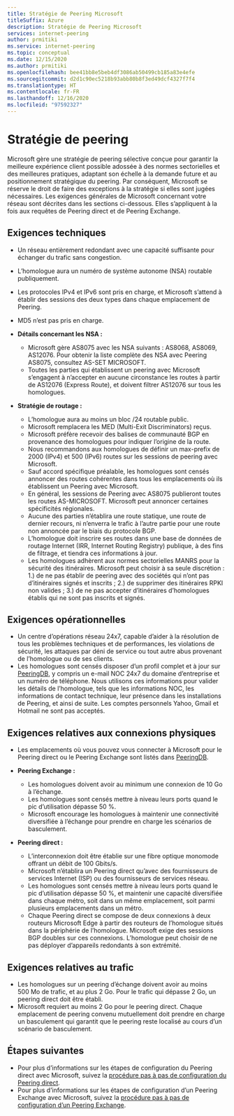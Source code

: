 ```yaml
---
title: Stratégie de Peering Microsoft
titleSuffix: Azure
description: Stratégie de Peering Microsoft
services: internet-peering
author: prmitiki
ms.service: internet-peering
ms.topic: conceptual
ms.date: 12/15/2020
ms.author: prmitiki
ms.openlocfilehash: bee41bb8e5beb4df3086ab50499cb185a83e4efe
ms.sourcegitcommit: d2d1c90ec5218b93abb80b8f3ed49dcf4327f7f4
ms.translationtype: HT
ms.contentlocale: fr-FR
ms.lasthandoff: 12/16/2020
ms.locfileid: "97592327"
---
```

# <a name="peering-policy"></a>Stratégie de peering
Microsoft gère une stratégie de peering sélective conçue pour garantir la meilleure expérience client possible adossée à des normes sectorielles et des meilleures pratiques, adaptant son échelle à la demande future et au positionnement stratégique du peering. Par conséquent, Microsoft se réserve le droit de faire des exceptions à la stratégie si elles sont jugées nécessaires. Les exigences générales de Microsoft concernant votre réseau sont décrites dans les sections ci-dessous. Elles s’appliquent à la fois aux requêtes de Peering direct et de Peering Exchange. 

## <a name="technical-requirements"></a>Exigences techniques

* Un réseau entièrement redondant avec une capacité suffisante pour échanger du trafic sans congestion.
* L’homologue aura un numéro de système autonome (NSA) routable publiquement.
* Les protocoles IPv4 et IPv6 sont pris en charge, et Microsoft s’attend à établir des sessions des deux types dans chaque emplacement de Peering.
* MD5 n’est pas pris en charge.
* **Détails concernant les NSA :**

    * Microsoft gère AS8075 avec les NSA suivants : AS8068, AS8069, AS12076. Pour obtenir la liste complète des NSA avec Peering AS8075, consultez AS-SET MICROSOFT.
    * Toutes les parties qui établissent un peering avec Microsoft s’engagent à n’accepter en aucune circonstance les routes à partir de AS12076 (Express Route), et doivent filtrer AS12076 sur tous les homologues.

* **Stratégie de routage :**
    * L’homologue aura au moins un bloc /24 routable public.
    * Microsoft remplacera les MED (Multi-Exit Discriminators) reçus.
    * Microsoft préfère recevoir des balises de communauté BGP en provenance des homologues pour indiquer l’origine de la route.
    * Nous recommandons aux homologues de définir un max-prefix de 2000 (IPv4) et 500 (IPv6) routes sur les sessions de peering avec Microsoft.
    * Sauf accord spécifique préalable, les homologues sont censés annoncer des routes cohérentes dans tous les emplacements où ils établissent un Peering avec Microsoft.
    * En général, les sessions de Peering avec AS8075 publieront toutes les routes AS-MICROSOFT. Microsoft peut annoncer certaines spécificités régionales.
    * Aucune des parties n’établira une route statique, une route de dernier recours, ni n’enverra le trafic à l’autre partie pour une route non annoncée par le biais du protocole BGP.
    * L’homologue doit inscrire ses routes dans une base de données de routage Internet (IRR, Internet Routing Registry) publique, à des fins de filtrage, et tiendra ces informations à jour.      
    * Les homologues adhèrent aux normes sectorielles MANRS pour la sécurité des itinéraires.  Microsoft peut choisir à sa seule discrétion : 1.) de ne pas établir de peering avec des sociétés qui n’ont pas d’itinéraires signés et inscrits ; 2.) de supprimer des itinéraires RPKI non valides ; 3.) de ne pas accepter d’itinéraires d’homologues établis qui ne sont pas inscrits et signés. 

## <a name="operational-requirements"></a>Exigences opérationnelles
* Un centre d’opérations réseau 24x7, capable d’aider à la résolution de tous les problèmes techniques et de performances, les violations de sécurité, les attaques par déni de service ou tout autre abus provenant de l’homologue ou de ses clients.
* Les homologues sont censés disposer d’un profil complet et à jour sur [PeeringDB](https://www.peeringdb.com), y compris un e-mail NOC 24x7 du domaine d’entreprise et un numéro de téléphone. Nous utilisons ces informations pour valider les détails de l’homologue, tels que les informations NOC, les informations de contact technique, leur présence dans les installations de Peering, et ainsi de suite. Les comptes personnels Yahoo, Gmail et Hotmail ne sont pas acceptés.

## <a name="physical-connection-requirements"></a>Exigences relatives aux connexions physiques
* Les emplacements où vous pouvez vous connecter à Microsoft pour le Peering direct ou le Peering Exchange sont listés dans [PeeringDB](https://www.peeringdb.com/net/694).

* **Peering Exchange :**
    * Les homologues doivent avoir au minimum une connexion de 10 Go à l’échange.
    * Les homologues sont censés mettre à niveau leurs ports quand le pic d’utilisation dépasse 50 %.
    * Microsoft encourage les homologues à maintenir une connectivité diversifiée à l’échange pour prendre en charge les scénarios de basculement.

* **Peering direct :**
    * L’interconnexion doit être établie sur une fibre optique monomode offrant un débit de 100 Gbits/s.
    * Microsoft n’établira un Peering direct qu’avec des fournisseurs de services Internet (ISP) ou des fournisseurs de services réseau.
    * Les homologues sont censés mettre à niveau leurs ports quand le pic d’utilisation dépasse 50 %, et maintenir une capacité diversifiée dans chaque métro, soit dans un même emplacement, soit parmi plusieurs emplacements dans un métro.
    * Chaque Peering direct se compose de deux connexions à deux routeurs Microsoft Edge à partir des routeurs de l’homologue situés dans la périphérie de l’homologue. Microsoft exige des sessions BGP doubles sur ces connexions. L’homologue peut choisir de ne pas déployer d’appareils redondants à son extrémité.


## <a name="traffic-requirements"></a>Exigences relatives au trafic

* Les homologues sur un peering d’échange doivent avoir au moins 500 Mo de trafic, et au plus 2 Go. Pour le trafic qui dépasse 2 Go, un peering direct doit être établi.
* Microsoft requiert au moins 2 Go pour le peering direct. Chaque emplacement de peering convenu mutuellement doit prendre en charge un basculement qui garantit que le peering reste localisé au cours d’un scénario de basculement. 

## <a name="next-steps"></a>Étapes suivantes

* Pour plus d’informations sur les étapes de configuration du Peering direct avec Microsoft, suivez la [procédure pas à pas de configuration du Peering direct](walkthrough-direct-all.md).
* Pour plus d’informations sur les étapes de configuration d’un Peering Exchange avec Microsoft, suivez la [procédure pas à pas de configuration d’un Peering Exchange](walkthrough-exchange-all.md).
